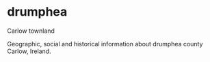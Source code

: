# drumphea
Carlow townland

Geographic, social and historical information about drumphea county Carlow, Ireland.
